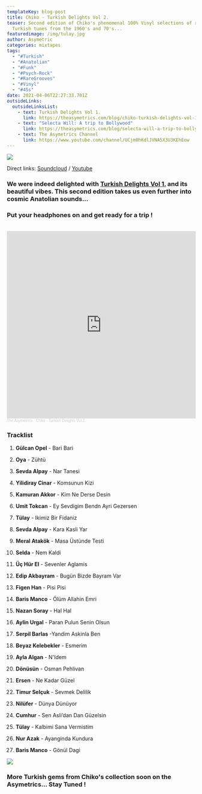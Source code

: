 ```yaml
---
templateKey: blog-post
title: Chiko - Turkish Delights Vol 2.
teaser: Second edition of Chiko's phenomenal 100% Vinyl selections of rare
  Turkish tunes from the 1960's and 70's...
featuredimage: /img/tulay.jpg
author: Asymetric
categories: mixtapes
tags:
  - "#Turkish"
  - "#Anatolian"
  - "#Funk"
  - "#Psych-Rock"
  - "#RareGrooves"
  - "#Vinyl"
  - "#45s"
date: 2021-04-06T22:27:33.701Z
outsideLinks:
  outsideLinksList:
    - text: Turkish Delights Vol 1.
      link: https://theasymetrics.com/blog/chiko-turkish-delights-vol-1/
    - text: "Selecta Will: A trip to Bollywood"
      link: https://theasymetrics.com/blog/selecta-will-a-trip-to-bollywood/
    - text: The Asymetrics Channel
      link: https://www.youtube.com/channel/UCjm0hKdlJVNA5X3U3KEhEow
---
```

![](/img/tulay.jpg)

Direct links: [Soundcloud](https://soundcloud.com/the-asymetrics/chiko-turkish-delights-vol-2) / [Youtube](https://www.youtube.com/watch?v=vPpvMzmgOlc)

### We were indeed delighted with [Turkish Delights Vol 1.](https://theasymetrics.com/blog/chiko-turkish-delights-vol-1/) and its beautiful vibes. This second edition takes us even further into cosmic Anatolian sounds...

### Put your headphones on and get ready for a trip !

<br>

<iframe width="100%" height="500" scrolling="no" frameborder="no" allow="autoplay" src="https://w.soundcloud.com/player/?url=https%3A//api.soundcloud.com/tracks/1023342889&color=%23ff5500&auto_play=false&hide_related=false&show_comments=true&show_user=true&show_reposts=false&show_teaser=true&visual=true"></iframe><div style="font-size: 10px; color: #cccccc;line-break: anywhere;word-break: normal;overflow: hidden;white-space: nowrap;text-overflow: ellipsis; font-family: Interstate,Lucida Grande,Lucida Sans Unicode,Lucida Sans,Garuda,Verdana,Tahoma,sans-serif;font-weight: 100;"><a href="https://soundcloud.com/the-asymetrics" title="The Asymetrics" target="_blank" style="color: #cccccc; text-decoration: none;">The Asymetrics</a> · <a href="https://soundcloud.com/the-asymetrics/chiko-turkish-delights-vol-2" title="Chiko - Turkish Delights Vol 2." target="_blank" style="color: #cccccc; text-decoration: none;">Chiko - Turkish Delights Vol 2.</a></div>

### Tracklist

1. **Gülcan Opel** - Bari Bari

2. **Oya** - Zühtü

3. **Sevda Alpay** - Nar Tanesi

4. **Yilidiray Cinar** - Komsunun Kizi

5. **Kamuran Akkor** - Kim Ne Derse Desin

6. **Umit Tokcan** - Ey Sevdigim Bendn Ayri Gezersen

7. **Tülay** - Ikimiz Bir Fidaniz

8. **Sevda Alpay** - Kara Kasli Yar

9. **Meral Atakök** - Masa Üstünde Testi

10. **Selda** - Nem Kaldi

11. **Üç Hür El** - Sevenler Aglamis

12. **Edip Akbayram** - Bugün Bizde Bayram Var

13. **Figen Han** - Pisi Pisi

14. **Baris Manco** - Ölüm Allahin Emri

15. **Nazan Soray** - Hal Hal

16. **Aylin Urgal** - Paran Pulun Senin Olsun

17. **Serpil Barlas** -Yandim Askinla Ben

18. **Beyaz Kelebekler** - Esmerim

19. **Ayla Algan** - N'Idem

20. **Dönüsün** - Osman Pehlivan

21. **Ersen** - Ne Kadar Güzel

22. **Timur Selçuk** - Sevmek Delilik

23. **Nilüfer** - Dünya Dünüyor

24. **Cumhur** - Sen Asli’dan Dan Güzelsin

25. **Tülay** - Kalbimi Sana Vermistim

26. **Nur Azak** - Ayanginda Kundura

27. **Baris Manco** - Gönül Dagi

![](/img/baris-manco-2.jpg)

### More Turkish gems from Chiko's collection soon on the Asymetrics... Stay Tuned !